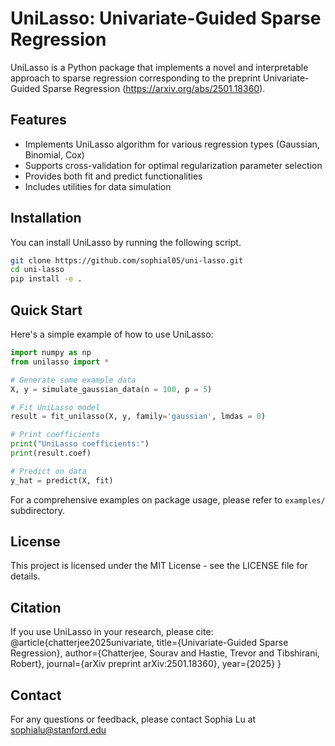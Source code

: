 # UniLasso: Univariate-Guided Sparse Regression

UniLasso is a Python package that implements a novel and interpretable approach to sparse regression corresponding to the preprint Univariate-Guided Sparse Regression (https://arxiv.org/abs/2501.18360).


## Features

- Implements UniLasso algorithm for various regression types (Gaussian, Binomial, Cox)
- Supports cross-validation for optimal regularization parameter selection
- Provides both fit and predict functionalities
- Includes utilities for data simulation


## Installation

You can install UniLasso by running the following script.

```bash
git clone https://github.com/sophial05/uni-lasso.git
cd uni-lasso
pip install -e .
```

## Quick Start

Here's a simple example of how to use UniLasso:
```python
import numpy as np
from unilasso import *

# Generate some example data
X, y = simulate_gaussian_data(n = 100, p = 5)

# Fit UniLasso model
result = fit_unilasso(X, y, family='gaussian', lmdas = 0)

# Print coefficients
print("UniLasso coefficients:")
print(result.coef)

# Predict on data
y_hat = predict(X, fit)
```

For a comprehensive examples on package usage, please refer to `examples/` subdirectory.


## License
This project is licensed under the MIT License - see the LICENSE file for details.


## Citation
If you use UniLasso in your research, please cite:
@article{chatterjee2025univariate,
  title={Univariate-Guided Sparse Regression},
  author={Chatterjee, Sourav and Hastie, Trevor and Tibshirani, Robert},
  journal={arXiv preprint arXiv:2501.18360},
  year={2025}
}

## Contact
For any questions or feedback, please contact Sophia Lu at sophialu@stanford.edu




